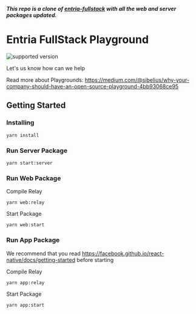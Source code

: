 ***This repo is a clone of [entria-fullstack](https://github.com/entria/entria-fullstack) with all the web and server packages updated.***

# Entria FullStack Playground
![supported version](https://badgen.net/badge/node/lts/green)

Let's us know how can we help

Read more about Playgrounds: https://medium.com/@sibelius/why-your-company-should-have-an-open-source-playground-4bb93068ce95

## Getting Started

### Installing
```
yarn install
```

### Run Server Package
```
yarn start:server
```

### Run Web Package
Compile Relay
```
yarn web:relay
```

Start Package
```
yarn web:start
```

### Run App Package
We recommend that you read https://facebook.github.io/react-native/docs/getting-started before starting

Compile Relay
```
yarn app:relay
```

Start Package
```
yarn app:start
```
